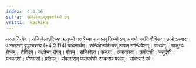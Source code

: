 ```yaml
---
index:  4.3.16
sutra:  सन्धिवेलाऽद्यृतुनक्षत्रेभ्यो ऽण्
vritti:  kashika 
---
```


कालातित्येव। सन्धिवेलाऽदिभ्यः ऋतुभ्यो नक्षत्रेभ्यश्च कालवृत्तिभ्यो ऽण् प्रत्ययो भवति शैषिकः। ठञो ऽपवादः। अण्ग्रहणम् वृद्धाच्छस्य (*4,2.114) बाधनार्थम्। सन्धिवेलादिभ्यस् तावत् सान्धिवेलम्। सांध्यम्। ऋतुभ्यः ग्रैष्मम्। शैशिरम्। नक्ष्त्रेभ्यः तैषम्। पौषम्। सन्धिवेला। सन्ध्या। अमावास्या। त्रयोदशी। चतुर्दशी। पञ्चदशी। पौर्णमसी। प्रतिपद्। संवत्सरात् फलपर्वणोः सांवत्सरं फलम्। सांवत्सरं पर्व।

